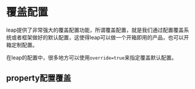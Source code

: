 # 覆盖配置

leap提供了非常强大的覆盖配置功能，所谓覆盖配置，就是我们通过配置覆盖系统或者框架做好的默认配置，这使得leap可以做一个开箱即用的产品，也可以开箱定制配置。

在leap的配置中，很多地方可以使用`override=true`来指定覆盖默认配置。

## property配置覆盖

